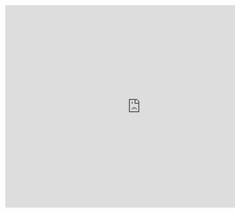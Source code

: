 <iframe src="https://data.oecd.org/chart/6gQJ" width="860" height="645" style="border: 0" mozallowfullscreen="true" webkitallowfullscreen="true" allowfullscreen="true"><a href="https://data.oecd.org/chart/6gQJ" target="_blank">OECD Chart: General government debt, Total, % of GDP, Annual, 2019</a></iframe>
